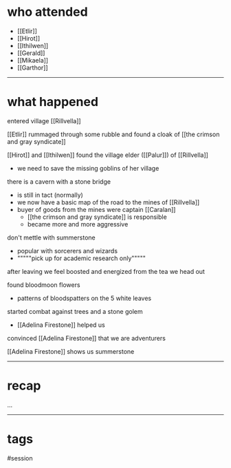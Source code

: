 # who attended

- [[Etlir]]
- [[Hirot]]
- [[Ithilwen]]
- [[Gerald]]
- [[Mikaela]]
- [[Garthor]]

---
# what happened

entered village [[Rillvella]]

[[Etlir]] rummaged through some rubble and found a cloak of [[the crimson and gray syndicate]]

[[Hirot]] and [[Ithilwen]] found the village elder ([[Palur]]) of [[Rillvella]]
- we need to save the missing goblins of her village

there is a cavern with a stone bridge
- is still in tact (normally)
- we now have a basic map of the road to the mines of [[Rillvella]]
- buyer of goods from the mines were captain [[Caralan]]
	- [[the crimson and gray syndicate]] is responsible
	- became more and more aggressive

don't mettle with summerstone
- popular with sorcerers and wizards
- """""pick up for academic research only"""""

after leaving we feel boosted and energized from the tea we head out

found bloodmoon flowers
- patterns of bloodspatters on the 5 white leaves

started combat against trees and a stone golem
- [[Adelina Firestone]] helped us

convinced [[Adelina Firestone]] that we are adventurers

[[Adelina Firestone]] shows us summerstone





---
# recap

...

---
# tags

#session